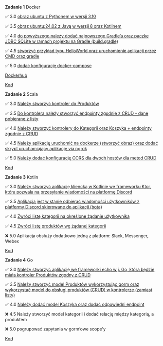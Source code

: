 **Zadanie 1** Docker

:white_check_mark: 3.0 [obraz ubuntu z Pythonem w wersji 3.10](https://github.com/rtsncs/ebiznes/commit/3828193ce7ac2bbebcbf7dbef48701e859507f25)

:white_check_mark: 3.5 [obraz ubuntu:24.02 z Javą w wersji 8 oraz Kotlinem](https://github.com/rtsncs/ebiznes/commit/3828193ce7ac2bbebcbf7dbef48701e859507f25)

:white_check_mark: 4.0 [do powyższego należy dodać najnowszego Gradle’a oraz paczkę JDBC SQLite w ramach projektu na Gradle (build.gradle)](https://github.com/rtsncs/ebiznes/commit/3828193ce7ac2bbebcbf7dbef48701e859507f25)

:white_check_mark: 4.5 [stworzyć przykład typu HelloWorld oraz uruchomienie aplikacji przez CMD oraz gradle](https://github.com/rtsncs/ebiznes/commit/3828193ce7ac2bbebcbf7dbef48701e859507f25)

:white_check_mark: 5.0 [dodać konfigurację docker-compose](https://github.com/rtsncs/ebiznes/commit/3828193ce7ac2bbebcbf7dbef48701e859507f25)

[Dockerhub](https://hub.docker.com/r/dbrzezinski/ebiznes)

[Kod](https://github.com/rtsncs/ebiznes/tree/master/1)

**Zadanie 2** Scala

:white_check_mark: 3.0 [Należy stworzyć kontroler do Produktów](https://github.com/rtsncs/ebiznes/commit/a72f6bdd1311566af56012e3f7d3e682f313e62b)

:white_check_mark: 3.5 [Do kontrolera należy stworzyć endpointy zgodnie z CRUD - dane pobierane z listy](https://github.com/rtsncs/ebiznes/commit/a72f6bdd1311566af56012e3f7d3e682f313e62b)

:white_check_mark: 4.0 [Należy stworzyć kontrolery do Kategorii oraz Koszyka + endpointy zgodnie z CRUD](https://github.com/rtsncs/ebiznes/commit/a72f6bdd1311566af56012e3f7d3e682f313e62b)

:white_check_mark: 4.5 [Należy aplikację uruchomić na dockerze (stworzyć obraz) oraz dodać skrypt uruchamiający aplikację via ngrok](https://github.com/rtsncs/ebiznes/commit/a72f6bdd1311566af56012e3f7d3e682f313e62b)

:white_check_mark: 5.0 [Należy dodać konfigurację CORS dla dwóch hostów dla metod CRUD](https://github.com/rtsncs/ebiznes/commit/a72f6bdd1311566af56012e3f7d3e682f313e62b)

[Kod](https://github.com/rtsncs/ebiznes/tree/master/2)

**Zadanie 3** Kotlin

:white_check_mark: 3.0 [Należy stworzyć aplikację kliencką w Kotlinie we frameworku Ktor, która pozwala na przesyłanie wiadomości na platformę Discord](https://github.com/rtsncs/ebiznes/commit/053d56f06b573cf302e8da4aaa95cc6c38b60165)

:white_check_mark: 3.5 [Aplikacja jest w stanie odbierać wiadomości użytkowników z platformy Discord skierowane do aplikacji (bota)](https://github.com/rtsncs/ebiznes/commit/053d56f06b573cf302e8da4aaa95cc6c38b60165)

:white_check_mark: 4.0 [Zwróci listę kategorii na określone żądanie użytkownika](https://github.com/rtsncs/ebiznes/commit/053d56f06b573cf302e8da4aaa95cc6c38b60165)

:white_check_mark: 4.5 [Zwróci listę produktów wg żądanej kategorii](https://github.com/rtsncs/ebiznes/commit/053d56f06b573cf302e8da4aaa95cc6c38b60165)

:x: 5.0 Aplikacja obsłuży dodatkowo jedną z platform: Slack, Messenger, Webex

[Kod](https://github.com/rtsncs/ebiznes/tree/master/3)

**Zadanie 4** Go

:white_check_mark: 3.0 [Należy stworzyć aplikację we frameworki echo w j. Go, która będzie miała kontroler Produktów zgodny z CRUD](https://github.com/rtsncs/ebiznes/commit/22ffa05bb83376a4fb0daa59996f1dcb7ae4f198)

:white_check_mark: 3.5 [Należy stworzyć model Produktów wykorzystując gorm oraz wykorzystać model do obsługi produktów (CRUD) w kontrolerze (zamiast listy)](https://github.com/rtsncs/ebiznes/commit/22ffa05bb83376a4fb0daa59996f1dcb7ae4f198)

:white_check_mark: 4.0 [Należy dodać model Koszyka oraz dodać odpowiedni endpoint](https://github.com/rtsncs/ebiznes/commit/22ffa05bb83376a4fb0daa59996f1dcb7ae4f198)

:x: 4.5 Należy stworzyć model kategorii i dodać relację między kategorią, a produktem

:x: 5.0 pogrupować zapytania w gorm’owe scope'y

[Kod](https://github.com/rtsncs/ebiznes/tree/master/4)

